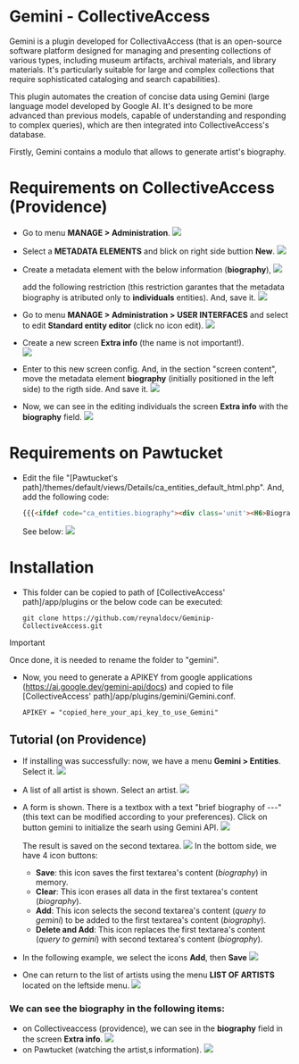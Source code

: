 # Gemini - CollectiveAccess

Gemini is a plugin developed for CollectivaAccess (that is an open-source software platform designed for 
managing and presenting collections of various types, including museum artifacts, archival materials, and library materials. 
It's particularly suitable for large and complex collections that require sophisticated cataloging and search capabilities).

This plugin automates the creation of concise data using Gemini (large language model developed by Google AI. 
It's designed to be more advanced than previous models, capable of understanding and responding to complex queries), 
which are then integrated into CollectiveAccess's database. 

Firstly, Gemini contains a modulo that allows to generate artist's biography. 

# Requirements on CollectiveAccess (Providence)

  - Go to menu **MANAGE > Administration**.
    ![](imgs/collectiveaccess-image01.png)

  - Select a **METADATA ELEMENTS** and blick on right side buttion **New**.
    ![](imgs/collectiveaccess-image01_.png)  
  - Create a metadata element with the below information (**biography**), 
    ![](imgs/collectiveaccess-image02.png)
    
    add the following restriction (this restriction garantes that the metadata biography is atributed only to **individuals** entities). And, save it. 
    ![](imgs/collectiveaccess-image03.png)  

  - Go to menu **MANAGE > Administration > USER INTERFACES** and select to edit **Standard entity editor** (click no icon edit).
    ![](imgs/collectiveaccess-image04.png)

  - Create a new screen **Extra info** (the name is not important!).    
    ![](imgs/collectiveaccess-image05.png)

  - Enter to this new screen config. And, in the section "screen content", move the metadata element **biography** (initially positioned in the left side) to the rigth side.
    And save it.
    ![](imgs/collectiveaccess-image06.png)

  - Now, we can see in the editing individuals the screen **Extra info** with the **biography** field.
    ![](imgs/collectiveaccess-image07.png)

# Requirements on Pawtucket 
  - Edit the file "[Pawtucket's path]/themes/default/views/Details/ca_entities_default_html.php". And, add the following code:
    ```html
    {{{<ifdef code="ca_entities.biography"><div class='unit'><H6>Biography</H6>^ca_entities.biography</div></ifdef>}}}
    ```
    See below:
    ![](imgs/pawtucket-image01.png)

# Installation

  - This folder can be copied to path of [CollectiveAccess' path]/app/plugins or the below code can be executed:
    ```
    git clone https://github.com/reynaldocv/Geminip-CollectiveAccess.git
    ```
> [!IMPORTANT]
> Once done, it is needed to rename the folder to "gemini". 
  
  - Now, you need to generate a APIKEY from google applications (https://ai.google.dev/gemini-api/docs) and copied to file [CollectiveAccess' path]/app/plugins/gemini/Gemini.conf.

    ```
    APIKEY = "copied_here_your_api_key_to_use_Gemini" 
    ```
## Tutorial (on Providence)

  - If installing was successfully: now, we have a menu **Gemini > Entities**. Select it. 
    ![](imgs/tutorial-image01.png)

  - A list of all artist is shown. Select an artist. 
    ![](imgs/tutorial-image02.png)
    
  - A form is shown. There is a textbox with a text "brief biography of ---" (this text can be modified according to your preferences). Click on button gemini to initialize the searh using Gemini API. 
    ![](imgs/tutorial-image03.png)
    
    The result is saved on the second textarea. 
    ![](imgs/tutorial-image04.png)
    In the bottom side, we have 4 icon buttons:
      - **Save**: this icon saves the first textarea's content (*biography*) in memory. 
      - **Clear**: This icon erases all data in the first textarea's content (*biography*). 
      - **Add**: This icon selects the second textarea's content (*query to gemini*) to be added to the first textarea's content (*biography*). 
      - **Delete and Add**: This icon replaces the first textarea's content (*query to gemini*) with second textarea's content (*biography*). 

  - In the following example, we select the icons **Add**, then **Save**
    ![](imgs/tutorial-image05.png)

  - One can return to the list of artists using the menu **LIST OF ARTISTS** located on the leftside menu.
    ![](imgs/tutorial-image06.png)

### We can see the biography in the following items:

 - on Collectiveaccess (providence), we can see in the **biography** field in the screen **Extra info**.
  ![](imgs/result-image01.png)
 - on Pawtucket (watching the artist,s information).
  ![](imgs/result-image02.png)
